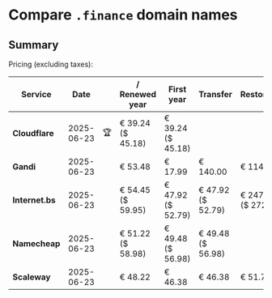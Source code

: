 # Compare `.finance` domain names

## Summary

Pricing (excluding taxes):

| Service | Date |  | / Renewed year | First year | Transfer | Restoration |
|--|--|--|--|--|--|--|
| **Cloudflare** | 2025-06-23 | 🏆 | € 39.24<br>($ 45.18) | € 39.24<br>($ 45.18) |  |  |
| **Gandi** | 2025-06-23 |  | € 53.48 | € 17.99 | € 140.00 | € 114.51 |
| **Internet.bs** | 2025-06-23 |  | € 54.45<br>($ 59.95) | € 47.92<br>($ 52.79) | € 47.92<br>($ 52.79) | € 247.05<br>($ 272.15) |
| **Namecheap** | 2025-06-23 |  | € 51.22<br>($ 58.98) | € 49.48<br>($ 56.98) | € 49.48<br>($ 56.98) |  |
| **Scaleway** | 2025-06-23 |  | € 48.22 | € 46.38 | € 46.38 | € 51.74 |
